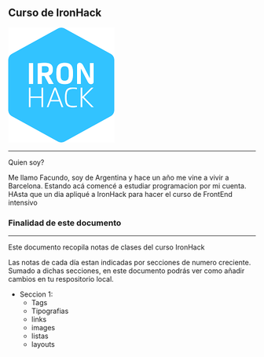 ## Curso de IronHack

![IronHack Logo](./imgs/logo%20Iron.png)

<hr>
Quien soy?

Me llamo Facundo, soy de Argentina y hace un año me vine a vivir a Barcelona.
Estando acá comencé a estudiar programacion por mi cuenta. HAsta que un dia apliqué a IronHack para hacer el curso de FrontEnd intensivo

### Finalidad de este documento

<hr>
Este documento recopila notas de clases del curso IronHack

Las notas de cada día estan indicadas por secciones de numero creciente.
Sumado a dichas secciones, en este documento podrás ver como añadir cambios en tu respositorio local.

- Seccion 1:
  - Tags
  - Tipografias
  - links
  - images
  - listas
  - layouts
